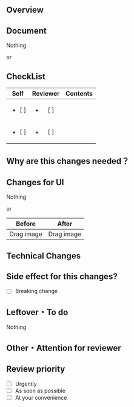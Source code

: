 ## Overview
<!-- ticket url, related changes -->

## Document
Nothing

or

<!-- Paste images or URLs such as sequence diagrams and model diagrams -->

## CheckList

|          Self           |        Reviewer         | Contents |
| :---------------------: | :---------------------: | :------- |
| <ul><li> [ ] </li></ul> | <ul><li> [ ] </li></ul> |          |
| <ul><li> [ ] </li></ul> | <ul><li> [ ] </li></ul> |          |

## Why are this changes needed？

## Changes for UI

Nothing

or

<!-- Paste screen capture, GIF animation is more appropriately -->

|   Before   |   After    |
| :--------: | :--------: |
| Drag image | Drag image |

## Technical Changes

<!-- summary of changes -->

<!-- Why do you implement it this way? -->

## Side effect for this changes?

- [ ] Breaking change

## Leftover・To do

Nothing

<!-- What reason do you leave it? -->

## Other・Attention for reviewer

## Review priority

- [ ] Urgently
- [ ] As soon as possible
- [ ] At your convenience
